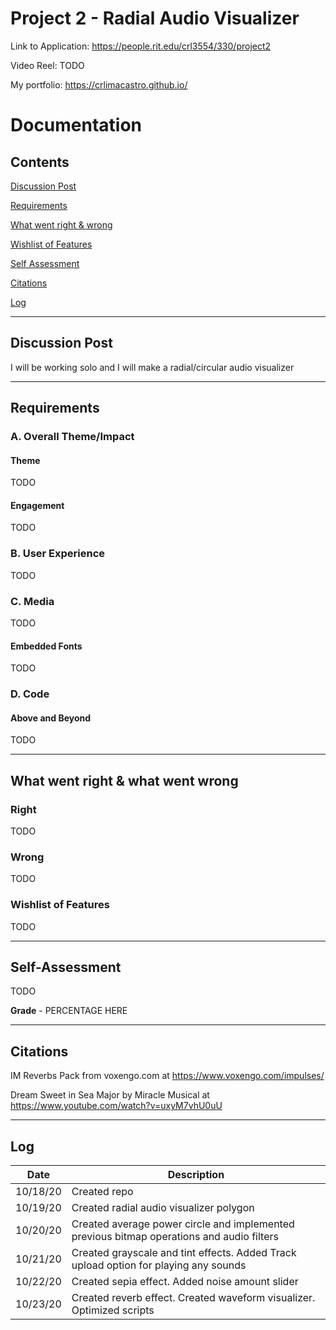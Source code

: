 # Project 2 - Radial Audio Visualizer

Link to Application: <https://people.rit.edu/crl3554/330/project2>

Video Reel: TODO

My portfolio: <https://crlimacastro.github.io/>

# Documentation

## Contents

[Discussion Post](#Discussion-Post)

[Requirements](#Requirements)

[What went right & wrong](#What-went-right-&-what-went-wrong)

[Wishlist of Features](#Wishlist-of-Features)

[Self Assessment](#Self-Assessment)

[Citations](#Citations)

[Log](#Log)

------------------------------------

## Discussion Post

I will be working solo and I will make a radial/circular audio visualizer

------------------------------------

## Requirements

### A. Overall Theme/Impact

#### Theme

TODO

#### Engagement

TODO

### B. User Experience

TODO

### C. Media

TODO

#### Embedded Fonts

TODO

### D. Code

#### Above and Beyond

TODO

------------------------------------

## What went right & what went wrong

### Right

TODO

### Wrong

TODO

### Wishlist of Features

TODO

------------------------------------

## Self-Assessment

TODO

**Grade** - PERCENTAGE HERE

------------------------------------

## Citations

IM Reverbs Pack from voxengo.com at https://www.voxengo.com/impulses/

Dream Sweet in Sea Major by Miracle Musical at https://www.youtube.com/watch?v=uxyM7vhU0uU

------------------------------------

## Log

|   Date   | Description                                                                               |
|:--------:|-------------------------------------------------------------------------------------------|
| 10/18/20 | Created repo                                                                              |
| 10/19/20 | Created radial audio visualizer polygon                                                   |
| 10/20/20 | Created average power circle and implemented previous bitmap operations and audio filters |
| 10/21/20 | Created grayscale and tint effects. Added Track upload option for playing any sounds      |
| 10/22/20 | Created sepia effect. Added noise amount slider                                           |
| 10/23/20 | Created reverb effect. Created waveform visualizer. Optimized scripts                     |